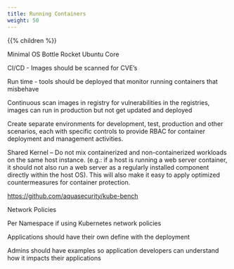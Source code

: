 ```yaml
---
title: Running Containers
weight: 50
---
```


{{% children  %}}

Minimal OS
Bottle Rocket
Ubuntu Core


CI/CD - Images should be scanned for CVE’s

Run time - tools should be deployed that monitor running containers that misbehave

Continuous scan images in registry for vulnerabilities in the registries, images can run in production but not get updated and deployed


Create separate environments for development, test, production and other scenarios, each with specific controls to provide RBAC for container deployment and management activities.

Shared Kernel – Do not mix containerized and non-containerized workloads on the same host instance. (e.g.: if a host is running a web server container, it should not also run a web server as a regularly installed component directly within the host OS). This will also make it easy to apply optimized countermeasures for container protection.

https://github.com/aquasecurity/kube-bench

Network Policies

Per Namespace if using Kubernetes network policies

Applications should have their own define with the deployment

Admins should have examples so application developers can understand how it impacts their applications

